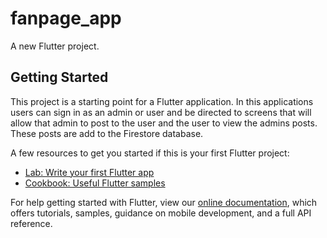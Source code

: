# fanpage_app

A new Flutter project.

## Getting Started

This project is a starting point for a Flutter application.
In this applications users can sign in as an admin or user and be directed to screens that will allow that admin to post to the user and the user to view the admins posts. These posts are add to the Firestore database.

A few resources to get you started if this is your first Flutter project:

- [Lab: Write your first Flutter app](https://flutter.dev/docs/get-started/codelab)
- [Cookbook: Useful Flutter samples](https://flutter.dev/docs/cookbook)

For help getting started with Flutter, view our
[online documentation](https://flutter.dev/docs), which offers tutorials,
samples, guidance on mobile development, and a full API reference.
